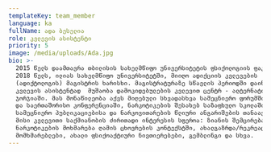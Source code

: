 ```yaml
---
templateKey: team_member
language: ka
fullName: ადა ბესელია
role: კვლევის ასისტენტი
priority: 5
image: /media/uploads/Ada.jpg
bio: >-
  2015 წელს დაამთავრა თბილისის სახელმწიფო უნივერსიტეტის ფსიქოლოგიის ფაკულტეტი.
  2018 წელს, ილიას სახელმწიფო უნივერსიტეტში, მიიღო ადიქციის კვლევების
  (ადიქტოლოგის) მაგისტრის ხარისხი. მაგისტრატურაზე სწავლის პერიოდში დაიწყო
  კვლევის ასისტენტად  მუშაობა დამოკიდებულების კვლევით ცენტრ - ალტერნატივა
  ჯორჯიაში. მას მონაწილეობა აქვს მიღებული სხვადასხვა სამეცნიერო ფორუმში, ეროვნულ
  და საერთაშორისო კონფერენციაში, ნარკოტიკების შესახებ საზაფხულო სკოლაში და არის
  სამეცნიერო პუბლიკაციებისა და ნარკოვითარების წლიური ანგარიშების თანაავტორი.
  მისი კვლევითი საქმიანობის ძირითადი ინტერესის სფეროა: ზიანის შემცირება,
  ნარკოტიკების მოხმარება ღამის ცხოვრების კონტექსტში, ახალგაზრდა/რეკრეაციული
  მომხმარებლები, ახალი ფსიქოაქტიური ნივთიერებები, გემბლინგი და სხვა.
---
```


